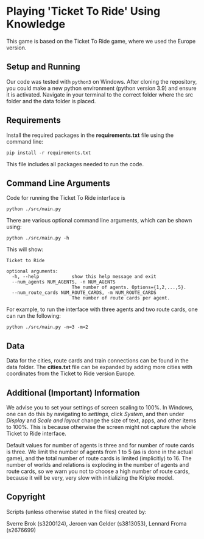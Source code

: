 # Playing 'Ticket To Ride' Using Knowledge

This game is based on the Ticket To Ride game, where we used the Europe version.

## Setup and Running
Our code was tested with `python3` on Windows.
After cloning the repository, you could make a new python environment (python version 3.9) and ensure it is activated.
Navigate in your terminal to the correct folder where the src folder and the data folder is placed.

## Requirements
Install the required packages in the **requirements.txt** file using the command line:

    pip install -r requirements.txt

This file includes all packages needed to run the code.


## Command Line Arguments
Code for running the Ticket To Ride interface is
        
    python ./src/main.py

There are various optional command line arguments, which can be shown using:

    python ./src/main.py -h

This will show:

    Ticket to Ride
    
    optional arguments:
      -h, --help            show this help message and exit
      --num_agents NUM_AGENTS, -n NUM_AGENTS
                            The number of agents. Options={1,2,...,5}.
      --num_route_cards NUM_ROUTE_CARDS, -m NUM_ROUTE_CARDS
                            The number of route cards per agent.


For example, to run the interface with three agents and two route cards, one can run the following:

    python ./src/main.py -n=3 -m=2


## Data
Data for the cities, route cards and train connections can be found in the data folder.
The **cities.txt** file can be expanded by adding more cities with coordinates from the Ticket to Ride version Europe.

## Additional (Important) Information
We advise you to set your settings of screen scaling to 100%.
In Windows, one can do this by navigating to _settings_, click _System_, and then under _Display_ and _Scale and layout_ change the size of text, apps, and other items to 100%.
This is because otherwise the screen might not capture the whole Ticket to Ride interface.

Default values for number of agents is three and for number of route cards is three.
We limit the number of agents from 1 to 5 (as is done in the actual game), and the total number of route cards is limited (implicitly) to 16.
The number of worlds and relations is exploding in the number of agents and route cards, so we warn you not to choose a high number of route cards, because it will be very, very slow with initializing the Kripke model.



## Copyright
Scripts (unless otherwise stated in the files) created by:

Sverre Brok (s3200124),
Jeroen van Gelder (s3813053),
Lennard Froma (s2676699)